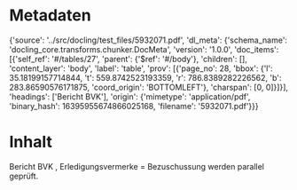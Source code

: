 # Metadaten
{'source': '../src/docling/test_files/5932071.pdf', 'dl_meta': {'schema_name': 'docling_core.transforms.chunker.DocMeta', 'version': '1.0.0', 'doc_items': [{'self_ref': '#/tables/27', 'parent': {'$ref': '#/body'}, 'children': [], 'content_layer': 'body', 'label': 'table', 'prov': [{'page_no': 28, 'bbox': {'l': 35.18199157714844, 't': 559.8742523193359, 'r': 786.8389282226562, 'b': 283.86590576171875, 'coord_origin': 'BOTTOMLEFT'}, 'charspan': [0, 0]}]}], 'headings': ['Bericht BVK'], 'origin': {'mimetype': 'application/pdf', 'binary_hash': 16395955674866025168, 'filename': '5932071.pdf'}}}

# Inhalt
Bericht BVK
, Erledigungsvermerke = Bezuschussung werden parallel geprüft.